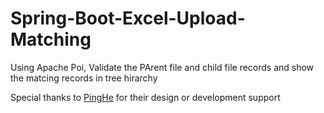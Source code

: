 # Spring-Boot-Excel-Upload-Matching
Using Apache Poi, Validate the PArent file and child file records and show the matcing records in tree hirarchy


Special thanks to  [PingHe](https://github.com/PeaceUCR) for their design or development support
